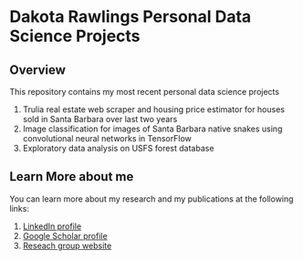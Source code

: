 # Dakota Rawlings Personal Data Science Projects

## Overview

This repository contains my most recent personal data science projects
1. Trulia real estate web scraper and housing price estimator for houses sold in Santa Barbara over last two years
2. Image classification for images of Santa Barbara native snakes using convolutional neural networks in TensorFlow
3. Exploratory data analysis on USFS forest database

## Learn More about me

You can learn more about my research and my publications at the following links:

1. [LinkedIn profile](https://www.linkedin.com/in/dakotarawlings/)
2. [Google Scholar profile](https://scholar.google.com/citations?view_op=list_works&hl=en&hl=en&user=X_x46vUAAAAJ)
3. [Reseach group website](http://www.segalman.mrl.ucsb.edu/)
